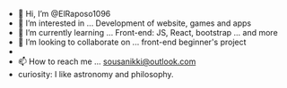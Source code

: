 - 👋 Hi, I’m @ElRaposo1096
- 👀 I’m interested in ... Development of website, games and apps
- 🌱 I’m currently learning ... Front-end: JS, React, bootstrap ... and more
- 💞️ I’m looking to collaborate on ... front-end beginner's project
- 
- 📫 How to reach me ... sousanikki@outlook.com
- curiosity: I like astronomy and philosophy.


<!---
ElRaposo1096/ElRaposo1096 is a ✨ special ✨ repository because its `README.md` (this file) appears on your GitHub profile.
You can click the Preview link to take a look at your changes.
--->
